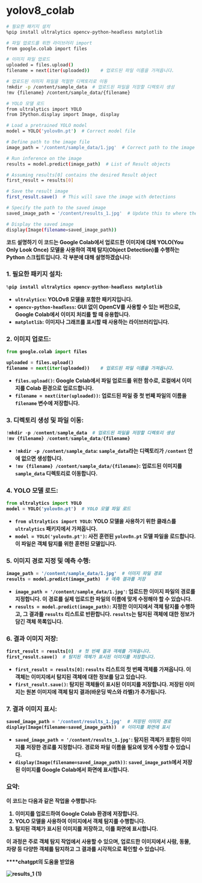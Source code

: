 # yolov8_colab
``` bash
# 필요한 패키지 설치
%pip install ultralytics opencv-python-headless matplotlib

# 파일 업로드를 위한 라이브러리 import
from google.colab import files  

# 이미지 파일 업로드
uploaded = files.upload() 
filename = next(iter(uploaded))    # 업로드된 파일 이름을 가져옵니다. 

# 업로드된 이미지 파일을 적절한 디렉토리로 이동 
!mkdir -p /content/sample_data  # 업로드된 파일을 저장할 디렉토리 생성
!mv {filename} /content/sample_data/{filename}

# YOLO 모델 로드
from ultralytics import YOLO 
from IPython.display import Image, display

# Load a pretrained YOLO model
model = YOLO('yolov8n.pt')  # Correct model file

# Define path to the image file 
image_path = '/content/sample_data/1.jpg'  # Correct path to the image

# Run inference on the image
results = model.predict(image_path)  # List of Result objects

# Assuming results[0] contains the desired Result object
first_result = results[0]

# Save the result image
first_result.save()  # This will save the image with detections

# Specify the path to the saved image
saved_image_path = '/content/results_1.jpg'  # Update this to where the image gets saved

# Display the saved image
display(Image(filename=saved_image_path))
```
<b> 코드 설명하기
이 코드는 Google Colab에서 업로드한 이미지에 대해 YOLO(You Only Look Once) 모델을 사용하여 객체 탐지(Object Detection)를 수행하는 Python 스크립트입니다. 각 부분에 대해 설명하겠습니다:

### 1. **필요한 패키지 설치**:
```python
%pip install ultralytics opencv-python-headless matplotlib
```
- **`ultralytics`**: YOLOv8 모델을 포함한 패키지입니다.
- **`opencv-python-headless`**: GUI 없이 OpenCV를 사용할 수 있는 버전으로, Google Colab에서 이미지 처리를 할 때 유용합니다.
- **`matplotlib`**: 이미지나 그래프를 표시할 때 사용하는 라이브러리입니다.

### 2. **이미지 업로드**:
```python
from google.colab import files  

uploaded = files.upload() 
filename = next(iter(uploaded))    # 업로드된 파일 이름을 가져옵니다. 
```
- **`files.upload()`**: Google Colab에서 파일 업로드를 위한 함수로, 로컬에서 이미지를 Colab 환경으로 업로드합니다.
- **`filename = next(iter(uploaded))`**: 업로드된 파일 중 첫 번째 파일의 이름을 `filename` 변수에 저장합니다.

### 3. **디렉토리 생성 및 파일 이동**:
```python
!mkdir -p /content/sample_data  # 업로드된 파일을 저장할 디렉토리 생성
!mv {filename} /content/sample_data/{filename}
```
- **`!mkdir -p /content/sample_data`**: `sample_data`라는 디렉토리가 `/content` 안에 없으면 생성합니다.
- **`!mv {filename} /content/sample_data/{filename}`**: 업로드된 이미지를 `sample_data` 디렉토리로 이동합니다.

### 4. **YOLO 모델 로드**:
```python
from ultralytics import YOLO 
model = YOLO('yolov8n.pt')  # YOLO 모델 파일 로드
```
- **`from ultralytics import YOLO`**: YOLO 모델을 사용하기 위한 클래스를 `ultralytics` 패키지에서 가져옵니다.
- **`model = YOLO('yolov8n.pt')`**: 사전 훈련된 `yolov8n.pt` 모델 파일을 로드합니다. 이 파일은 객체 탐지를 위한 훈련된 모델입니다.

### 5. **이미지 경로 지정 및 예측 수행**:
```python
image_path = '/content/sample_data/1.jpg'  # 이미지 파일 경로
results = model.predict(image_path)  # 예측 결과를 저장
```
- **`image_path = '/content/sample_data/1.jpg'`**: 업로드한 이미지 파일의 경로를 지정합니다. 이 경로를 실제 업로드한 파일의 이름에 맞게 수정해야 할 수 있습니다.
- **`results = model.predict(image_path)`**: 지정한 이미지에서 객체 탐지를 수행하고, 그 결과를 `results` 리스트로 반환합니다. `results`는 탐지된 객체에 대한 정보가 담긴 객체 목록입니다.

### 6. **결과 이미지 저장**:
```python
first_result = results[0]  # 첫 번째 결과 객체를 가져옵니다.
first_result.save()  # 탐지된 객체가 표시된 이미지를 저장합니다.
```
- **`first_result = results[0]`**: `results` 리스트의 첫 번째 객체를 가져옵니다. 이 객체는 이미지에서 탐지된 객체에 대한 정보를 담고 있습니다.
- **`first_result.save()`**: 탐지된 객체들이 표시된 이미지를 저장합니다. 저장된 이미지는 원본 이미지에 객체 탐지 결과(바운딩 박스와 라벨)가 추가됩니다.

### 7. **결과 이미지 표시**:
```python
saved_image_path = '/content/results_1.jpg'  # 저장된 이미지 경로
display(Image(filename=saved_image_path))  # 이미지를 화면에 표시
```
- **`saved_image_path = '/content/results_1.jpg'`**: 탐지된 객체가 포함된 이미지를 저장한 경로를 지정합니다. 경로와 파일 이름을 필요에 맞게 수정할 수 있습니다.
- **`display(Image(filename=saved_image_path))`**: `saved_image_path`에서 저장된 이미지를 Google Colab에서 화면에 표시합니다.

### 요약:
이 코드는 다음과 같은 작업을 수행합니다:
1. 이미지를 업로드하여 Google Colab 환경에 저장합니다.
2. YOLO 모델을 사용하여 이미지에서 객체 탐지를 수행합니다.
3. 탐지된 객체가 표시된 이미지를 저장하고, 이를 화면에 표시합니다.

이 과정은 주로 객체 탐지 작업에서 사용할 수 있으며, 업로드한 이미지에서 사람, 동물, 차량 등 다양한 객체를 탐지하고 그 결과를 시각적으로 확인할 수 있습니다.

****chatgpt의 도움을 받았음



![results_1 (1)](https://github.com/user-attachments/assets/21fe1741-94a4-48bb-a341-450730ffbf6f)


